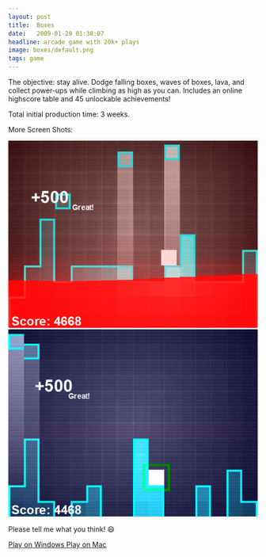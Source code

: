 ```yaml
---
layout: post
title:  Boxes
date:   2009-01-29 01:38:07
headline: arcade game with 20k+ plays
image: boxes/default.png
tags: game
---
```

The objective: stay alive. Dodge falling boxes, waves of boxes, lava, and
collect power-ups while climbing as high as you can. Includes an online
highscore table and 45 unlockable achievements!

Total initial production time: 3 weeks.

More Screen Shots:

<img src="/images/boxes/boxes-2.png" alt="Boxes - Lava" />

<img src="/images/boxes/boxes-3.png" alt="Boxes - Slow motion" />

Please tell me what you think! 😄

<a class="button primary" href="https://www.dropbox.com/s/xx7vimfhvubl5o7/boxes.zip?dl=0">
  Play on Windows
</a>

<a class="button secondary" href="https://www.dropbox.com/s/v101hnz11q6z9nn/boxes-mac.zip?dl=0">
  Play on Mac
</a>

